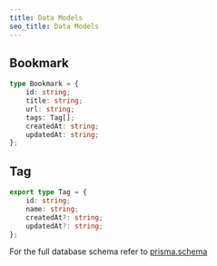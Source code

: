 ```yaml
---
title: Data Models
seo_title: Data Models
---
```



## Bookmark

```typescript
type Bookmark = {
	id: string;
	title: string;
	url: string;
	tags: Tag[];
	createdAt: string;
	updatedAt: string;
};
```

## Tag

```typescript
export type Tag = {
	id: string;
	name: string;
	createdAt?: string;
	updatedAt?: string;
};
```

For the full database schema refer to [prisma.schema](https://github.com/arn4v/bookmarky/blob/main/prisma/schema.prisma)
